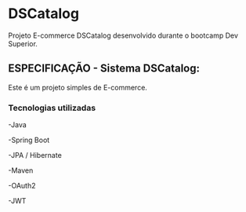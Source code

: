 # DSCatalog
Projeto E-commerce DSCatalog desenvolvido durante o bootcamp Dev Superior.

## ESPECIFICAÇÃO - Sistema DSCatalog:
Este é um projeto simples de E-commerce. 


### Tecnologias utilizadas
-Java

-Spring Boot

-JPA / Hibernate

-Maven

-OAuth2

-JWT
